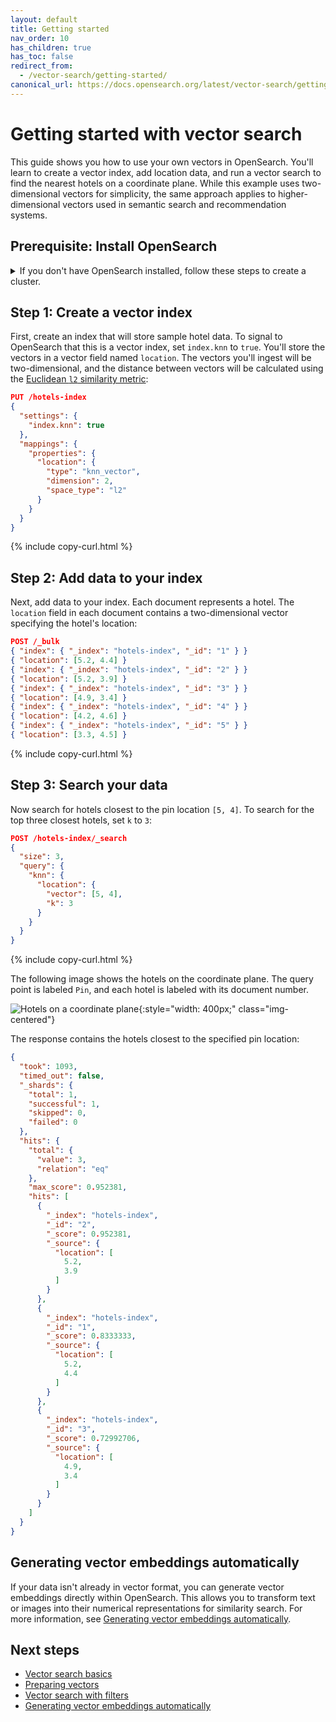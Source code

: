 ```yaml
---
layout: default
title: Getting started
nav_order: 10
has_children: true
has_toc: false
redirect_from:
  - /vector-search/getting-started/
canonical_url: https://docs.opensearch.org/latest/vector-search/getting-started/index/
---
```


# Getting started with vector search

This guide shows you how to use your own vectors in OpenSearch. You'll learn to create a vector index, add location data, and run a vector search to find the nearest hotels on a coordinate plane. While this example uses two-dimensional vectors for simplicity, the same approach applies to higher-dimensional vectors used in semantic search and recommendation systems.


## Prerequisite: Install OpenSearch
  

<details markdown="block">
  <summary>
  If you don't have OpenSearch installed, follow these steps to create a cluster.
  </summary>

Before you start, ensure that [Docker](https://docs.docker.com/get-docker/) is installed and running in your environment. <br>
This demo configuration is insecure and should not be used in production environments.
{: .note} 

Download and run OpenSearch: 

```bash
docker pull opensearchproject/opensearch:latest && docker run -it -p 9200:9200 -p 9600:9600 -e "discovery.type=single-node" -e "DISABLE_SECURITY_PLUGIN=true" opensearchproject/opensearch:latest
```
{% include copy.html %}

OpenSearch is now running on port 9200. To verify that OpenSearch is running, send the following request: 

```bash
curl https://localhost:9200
```
{% include copy.html %}

You should get a response that looks like this:

```json
{
  "name" : "a937e018cee5",
  "cluster_name" : "docker-cluster",
  "cluster_uuid" : "GLAjAG6bTeWErFUy_d-CLw",
  "version" : {
    "distribution" : "opensearch",
    "number" : <version>,
    "build_type" : <build-type>,
    "build_hash" : <build-hash>,
    "build_date" : <build-date>,
    "build_snapshot" : false,
    "lucene_version" : <lucene-version>,
    "minimum_wire_compatibility_version" : "7.10.0",
    "minimum_index_compatibility_version" : "7.0.0"
  },
  "tagline" : "The OpenSearch Project: https://opensearch.org/"
}
```

For more information, see [Installation quickstart]({{site.url}}{{site.baseurl}}/getting-started/quickstart/) and [Install and upgrade OpenSearch]({{site.url}}{{site.baseurl}}/install-and-configure/).

</details>

## Step 1: Create a vector index

First, create an index that will store sample hotel data. To signal to OpenSearch that this is a vector index, set `index.knn` to `true`. You'll store the vectors in a vector field named `location`. The vectors you'll ingest will be two-dimensional, and the distance between vectors will be calculated using the [Euclidean `l2` similarity metric]({{site.url}}{{site.baseurl}}/vector-search/getting-started/vector-search-basics/#calculating-similarity):

```json
PUT /hotels-index
{
  "settings": {
    "index.knn": true
  },
  "mappings": {
    "properties": {
      "location": {
        "type": "knn_vector",
        "dimension": 2,
        "space_type": "l2"
      }
    }
  }
}
```
{% include copy-curl.html %}

## Step 2: Add data to your index

Next, add data to your index. Each document represents a hotel. The `location` field in each document contains a two-dimensional vector specifying the hotel's location:

```json
POST /_bulk
{ "index": { "_index": "hotels-index", "_id": "1" } }
{ "location": [5.2, 4.4] }
{ "index": { "_index": "hotels-index", "_id": "2" } }
{ "location": [5.2, 3.9] }
{ "index": { "_index": "hotels-index", "_id": "3" } }
{ "location": [4.9, 3.4] }
{ "index": { "_index": "hotels-index", "_id": "4" } }
{ "location": [4.2, 4.6] }
{ "index": { "_index": "hotels-index", "_id": "5" } }
{ "location": [3.3, 4.5] }
```
{% include copy-curl.html %}

## Step 3: Search your data

Now search for hotels closest to the pin location `[5, 4]`. To search for the top three closest hotels, set `k` to `3`:

```json
POST /hotels-index/_search
{
  "size": 3,
  "query": {
    "knn": {
      "location": {
        "vector": [5, 4],
        "k": 3
      }
    }
  }
}
```
{% include copy-curl.html %}

The following image shows the hotels on the coordinate plane. The query point is labeled `Pin`, and each hotel is labeled with its document number.

![Hotels on a coordinate plane]({{site.url}}{{site.baseurl}}/images/k-nn-search-hotels.png){:style="width: 400px;" class="img-centered"}

The response contains the hotels closest to the specified pin location:

```json
{
  "took": 1093,
  "timed_out": false,
  "_shards": {
    "total": 1,
    "successful": 1,
    "skipped": 0,
    "failed": 0
  },
  "hits": {
    "total": {
      "value": 3,
      "relation": "eq"
    },
    "max_score": 0.952381,
    "hits": [
      {
        "_index": "hotels-index",
        "_id": "2",
        "_score": 0.952381,
        "_source": {
          "location": [
            5.2,
            3.9
          ]
        }
      },
      {
        "_index": "hotels-index",
        "_id": "1",
        "_score": 0.8333333,
        "_source": {
          "location": [
            5.2,
            4.4
          ]
        }
      },
      {
        "_index": "hotels-index",
        "_id": "3",
        "_score": 0.72992706,
        "_source": {
          "location": [
            4.9,
            3.4
          ]
        }
      }
    ]
  }
}
```

## Generating vector embeddings automatically

If your data isn't already in vector format, you can generate vector embeddings directly within OpenSearch. This allows you to transform text or images into their numerical representations for similarity search. For more information, see [Generating vector embeddings automatically]({{site.url}}{{site.baseurl}}/vector-search/getting-started/auto-generated-embeddings/).

## Next steps

- [Vector search basics]({{site.url}}{{site.baseurl}}/vector-search/getting-started/vector-search-basics/)
- [Preparing vectors]({{site.url}}{{site.baseurl}}/vector-search/getting-started/vector-search-options/)
- [Vector search with filters]({{site.url}}{{site.baseurl}}/vector-search/filter-search-knn/)
- [Generating vector embeddings automatically]({{site.url}}{{site.baseurl}}/vector-search/getting-started/auto-generated-embeddings/)
